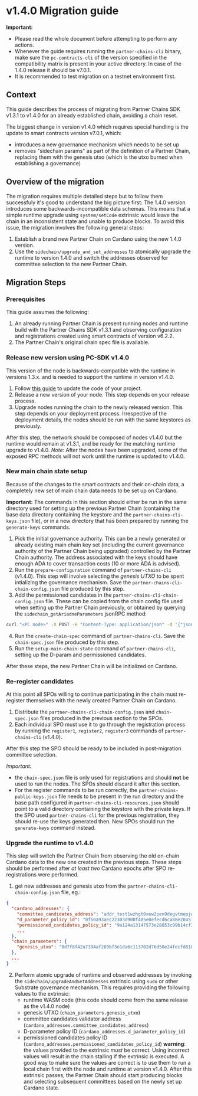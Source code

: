 # v1.4.0 Migration guide

**Important:**
- Please read the whole document before attempting to perform any actions.
- Whenever the guide requires running the `partner-chains-cli` binary, make sure the `pc-contracts-cli`
of the version specified in the compatibility matrix is present in your active directory. In case of the
1.4.0 release it should be v7.0.1.
- It is recommended to test migration on a testnet environment first.

## Context

This guide describes the process of migrating from Partner Chains SDK v1.3.1 to v1.4.0 for an already
established chain, avoiding a chain reset.

The biggest change in version v1.4.0 which requires special handling is the update to smart contracts
version v7.0.1, which:
- introduces a new governance mechanism which needs to be set up
- removes "sidechain params" as part of the definition of a Partner Chain, replacing them with the
genesis utxo (which is the utxo burned when establishing a governance)

## Overview of the migration

The migration requires multiple detailed steps but to follow them successfuly it's good to understand the big picture first:
The 1.4.0 version introduces some backwards-incompatible data schemas. This means that a simple runtime upgrade
using `system/setCode` extrinsic would leave the chain in an inconsistent state and unable to produce blocks.
To avoid this issue, the migration involves the following general steps:
1. Establish a brand new Partner Chain on Cardano using the new 1.4.0 version.
2. Use the `sidechain/upgrade_and_set_addresses` to atomically upgrade the runtime to version 1.4.0 and switch the addresses
observed for committee selection to the new Partner Chain.

## Migration Steps

### Prerequisites

This guide assumes the following:
1. An already running Partner Chain is present running nodes and runtime build with the Partner Chains SDK v1.3.1
and observing configuration and registrations created using smart contracts of version v6.2.2.
2. The Partner Chain's original chain spec file is available.

### Release new version using PC-SDK v1.4.0

This version of the node is backwards-compatible with the runtime in versions 1.3.x. and is needed to support
the runtime in version v1.4.0.

1. Follow [this guide](./sdk-update-v1.3.1-to-v1.4.0.md) to update the code of your project.
2. Release a new version of your node. This step depends on your release process.
3. Upgrade nodes running the chain to the newly released version. This step depends on your deployment process.
Irrespective of the deployment details, the nodes should be run with the same keystores as previously.

After this step, the network should be composed of nodes v1.4.0 but the runtime would remain at v1.3.1,
and be ready for the matching runtime upgrade to v1.4.0.
*Note*: After the nodes have been upgraded, some of the exposed RPC methods will not work until the runtime
is updated to v1.4.0.

### New main chain state setup

Because of the changes to the smart contracts and their on-chain data, a completely new set
of main chain data needs to be set up on Cardano.

**Important:**
The commands in this section should either be run in the same directory used for setting up the previous Partner Chain
(containing the base data directory containing the keystore and the `partner-chains-cli-keys.json` file),
or in a new directory that has been prepared by running the `generate-keys` commands.

1. Pick the initial governance authority.
This can be a newly generated or already existing main chain key set (including the current governance authority of the Partner Chain being upgraded)
controlled by the Partner Chain authority.
The address associated with the keys should have enough ADA to cover transaction costs (10 or more ADA is advised).
2. Run the `prepare-configuration` command of `partner-chains-cli` (v1.4.0).
This step will involve selecting the _genesis UTXO_ to be spent intializing the governance mechanism.
Save the `partner-chains-cli-chain-config.json` file produced by this step.
3. Add the permissioned candidates in the `partner-chains-cli-chain-config.json` file. These can be copied from the chain config file
used when setting up the Partner Chain previously, or obtained by querying the `sidechain_getAriadneParameters` jsonRPC method:
```sh
curl "<PC node>" -X POST -H "Content-Type: application/json" -d '{"jsonrpc": "2.0", "id":0, "method":"sidechain_getAriadneParameters","params":[<epoch>] }' | jq '.result.permissionedCandidates'
```
4. Run the `create-chain-spec` command of `partner-chains-cli`. Save the `chain-spec.json` file produced by this step.
5. Run the `setup-main-chain-state` command of `partner-chains-cli`, setting up the D-param and permissioned candidates.

After these steps, the new Partner Chain will be initialized on Cardano.

### Re-register candidates

At this point all SPOs willing to continue participating in the chain must re-register themselves with the newly created Partner Chain on Cardano.

1. Distribute the `partner-chains-cli-chain-config.json` and `chain-spec.json` files produced in the previous section to the SPOs.
2. Each individual SPO must use it to go through the registration process
by running the `register1`, `register2`, `register3` commands of `partner-chains-cli` (v1.4.0).

After this step the SPO should be ready to be included in post-migration committee selection.

*Important:*
* the `chain-spec.json` file is only used for registrations and should **not** be used to run the nodes.
The SPOs should discard it after this section.
* For the register commands to be run correctly, the `partner-chains-public-keys.json` file needs to be present
in the run directory and the base path configured in `partner-chains-cli-resources.json` should point to a valid
directory containing the keystore with the private keys.
If the SPO used `partner-chains-cli` for the previous registration, they should re-use the keys generated then.
New SPOs should run the `generate-keys` command instead.

### Upgrade the runtime to v1.4.0

This step will switch the Partner Chain from observing the old on-chain Cardano data to the new one created in the
previous steps. These steps should be performed after *at least two* Cardano epochs after SPO re-registrations were performed.


1. get new addresses and genesis utxo from the `partner-chains-cli-chain-config.json` file, eg.:
```json
{
  "cardano_addresses": {
    "committee_candidates_address": "addr_test1wzhgt0xew2pen9degvtmepjwcezwwjtv8g5uz04259etlec9nzg7q",
    "d_parameter_policy_id": "0f50a93aec22303d900f405e0efecd6ca88e2045715663e102498260",
    "permissioned_candidates_policy_id": "9a124a13147573e28853c99b14cf3afc4193e26250e6c1949723379b",
    ...
  },
  "chain_parameters": {
    "genesis_utxo": "0d7f8f42a7394af289bf3e1da6c113702d76d50e24fecfd810328db9f908dd74#1"
  },
  ...
}
```
2. Perform atomic upgrade of runtime and observed addresses by invoking the `sidechain/upgradeAndSetAddresses`
extrinsic using `sudo` or other Substrate governance mechanism.
This requires providing the following values to the extrinsic:
    - runtime WASM code (this code should come from the same release as the v1.4.0 node)
    - genesis UTXO (`chain_parameters.genesis_utxo`)
    - committee candidates validator address (`cardano_addresses.committee_candidates_address`)
    - D-parameter policy ID (`cardano_addresses.d_parameter_policy_id`)
    - permissioned candidates policy ID (`cardano_addresses.permissioned_candidates_policy_id`)
**warning**: the values provided to the extrinsic _must_ be correct. Using incorrect values will result in the chain
stalling if the extrinsic is executed. A good way to make sure the values are correct is to use them to run a local
chain first with the node and runtime at version v1.4.0.
After this extrinsic passes, the Partner Chain should start producing blocks and selecting subsequent committees based on the newly set up Cardano state.
